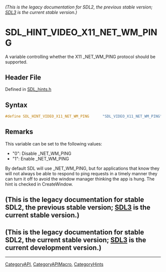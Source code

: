 ###### (This is the legacy documentation for SDL2, the previous stable version; [SDL3](https://wiki.libsdl.org/SDL3/) is the current stable version.)
# SDL_HINT_VIDEO_X11_NET_WM_PING

A variable controlling whether the X11 _NET_WM_PING protocol should be supported.

## Header File

Defined in [SDL_hints.h](https://github.com/libsdl-org/SDL/blob/SDL2/include/SDL_hints.h)

## Syntax

```c
#define SDL_HINT_VIDEO_X11_NET_WM_PING      "SDL_VIDEO_X11_NET_WM_PING"
```

## Remarks

This variable can be set to the following values:

- "0": Disable _NET_WM_PING
- "1": Enable _NET_WM_PING

By default SDL will use _NET_WM_PING, but for applications that know they
will not always be able to respond to ping requests in a timely manner they
can turn it off to avoid the window manager thinking the app is hung. The
hint is checked in CreateWindow.

## (This is the legacy documentation for stable SDL2, the previous stable version; [SDL3](https://wiki.libsdl.org/SDL3/) is the current stable version.)



## (This is the legacy documentation for stable SDL2, the current stable version; [SDL3](https://wiki.libsdl.org/SDL3/) is the current development version.)



----
[CategoryAPI](CategoryAPI), [CategoryAPIMacro](CategoryAPIMacro), [CategoryHints](CategoryHints)

